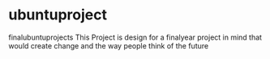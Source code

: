 # ubuntuproject
finalubuntuprojects
This Project is design for a finalyear project in mind that would create change and the way people think of the future
